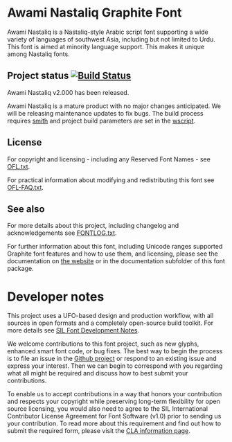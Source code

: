 # Awami Nastaliq Graphite Font

Awami Nastaliq is a Nastaliq-style Arabic script font supporting a wide variety of languages of southwest Asia, including but not limited to Urdu. This font is aimed at minority language support. This makes it unique among Nastaliq fonts.

## Project status [![Build Status](http://build.palaso.org/app/rest/builds/buildType:Fonts_Awami/statusIcon)](http://build.palaso.org/viewType.html?buildTypeId=Fonts_Awami&guest=1)  

Awami Nastaliq v2.000 has been released. 

Awami Nastaliq is a mature product with no major changes anticipated. We will be releasing maintenance updates to fix bugs. The build process requires [smith](https://github.com/silnrsi/smith) and project build parameters are set in the [wscript](wscript).

## License

For copyright and licensing - including any Reserved Font Names - see [OFL.txt](OFL.txt).

For practical information about modifying and redistributing this font see [OFL-FAQ.txt](OFL-FAQ.txt).

## See also

For more details about this project, including changelog and acknowledgements see [FONTLOG.txt](FONTLOG.txt).

For further information about this font, including Unicode ranges supported Graphite font features and how to use them, and licensing, please see the documentation on [the website](http://software.sil.org/awami/) or in the documentation
subfolder of this font package.

# Developer notes

This project uses a UFO-based design and production workflow, with all sources in open formats and a completely open-source build toolkit. For more details see [SIL Font Development Notes](https://silnrsi.github.io/silfontdev/en-US/Introduction.html).

We welcome contributions to this font project, such as new glyphs, enhanced smart font code, or bug fixes. The best way to begin the process is to file an issue in the [Github project](https://github.com/silnrsi/font-awami) or respond to an existing issue and express your interest. Then we can begin to correspond with you regarding what all might be required and discuss how to best submit your contributions.

To enable us to accept contributions in a way that honors your contribution and respects your copyright while preserving long-term flexibility for open source licensing, you would also need to agree to the SIL International Contributor License Agreement for Font Software (v1.0) prior to sending us your contribution. To read more about this requirement and find out how to submit the required form, please visit the [CLA information page](https://software.sil.org/fontcla).

